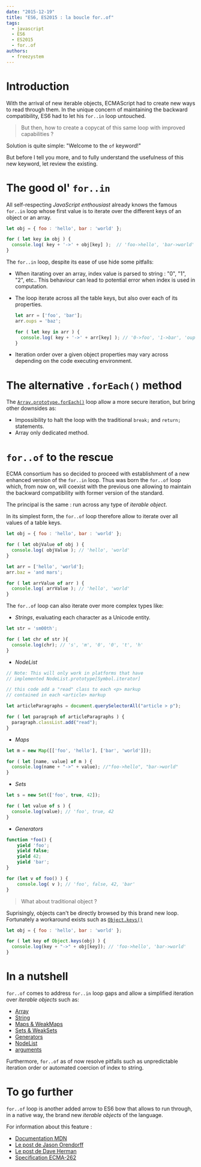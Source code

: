 ```yaml
---
date: "2015-12-19"
title: "ES6, ES2015 : la boucle for..of"
tags:
  - javascript
  - ES6
  - ES2015
  - for..of
authors:
  - freezystem
---
```


# Introduction

With the arrival of new iterable objects, ECMAScript had to create new ways to read through them.
In the unique concern of maintaining the backward compatibility, ES6 had to let his `for..in` loop untouched.

> But then, how to create a copycat of this same loop with improved capabilities ?  

Solution is quite simple: "Welcome to the `of` keyword!"

But before I tell you more, and to fully understand the usefulness of this new keyword, let review the existing.

# The good ol' `for..in`

All self-respecting _JavaScript enthousiast_ already knows the famous `for..in` loop 
whose first value is to iterate over the different keys of an object or an array.

```js
let obj = { foo : 'hello', bar : 'world' };

for ( let key in obj ) {
  console.log( key + '->' + obj[key] );  // 'foo->hello', 'bar->world'
}
```

The `for..in` loop, despite its ease of use hide some pitfalls: 
 - When itarating over an array, index value is parsed to string : "0", "1", "2", etc.. 
 This behaviour can lead to potential error when index is used in computation.
 - The loop iterate across all the table keys, but also over each of its properties.

    ```js
    let arr = ['foo', 'bar'];
    arr.oups = 'baz';
    
    for ( let key in arr ) {
      console.log( key + '->' + arr[key] ); // '0->foo', '1->bar', 'oups->baz'
    }
    ```
 - Iteration order over a given object properties may vary across depending on the code executing environment.

# The alternative `.forEach()` method

The [`Array.prototype.forEach()`](https://developer.mozilla.org/en-US/docs/Web/JavaScript/Reference/Global_Objects/Array/forEach) 
loop allow a more secure iteration, but bring other downsides as:

 - Impossibility to halt the loop with the traditional `break;` and `return;` statements.
 - Array only dedicated method.

# `for..of` to the rescue

ECMA consortium has so decided to proceed with establishment of a new enhanced version of the `for..in` loop.
Thus was born the `for..of` loop which, from now on, will coexist with the previous one allowing to maintain
the backward compatibility with former version of the standard.

The principal is the same : run across any type of _iterable object_.

In its simplest form, the `for..of` loop therefore allow to iterate over all values of a table keys.

```js
let obj = { foo : 'hello', bar : 'world' };

for ( let objValue of obj ) {
  console.log( objValue ); // 'hello', 'world'
}

let arr = ['hello', 'world'];
arr.baz = 'and mars'; 

for ( let arrValue of arr ) {
  console.log( arrValue ); // 'hello', 'world'
}
```

The `for..of` loop can also iterate over more complex types like:

 - _Strings_, evaluating each character as a Unicode entity.

```js
let str = 'sm00th';

for ( let chr of str ){
  console.log(chr); // 's', 'm', '0', '0', 't', 'h'
}
```

 - _NodeList_

```js
// Note: This will only work in platforms that have
// implemented NodeList.prototype[Symbol.iterator]

// this code add a "read" class to each <p> markup 
// contained in each <article> markup

let articleParagraphs = document.querySelectorAll("article > p");

for ( let paragraph of articleParagraphs ) {
  paragraph.classList.add("read");
}
```
 
 - _Maps_

```js
let m = new Map([['foo', 'hello'], ['bar', 'world']]);

for ( let [name, value] of m ) {
  console.log(name + "->" + value); //"foo->hello", "bar->world"
}
```

 - _Sets_
 
```js
let s = new Set(['foo', true, 42]);

for ( let value of s ) {
  console.log(value); // 'foo', true, 42
}
```
 
 - _Generators_

```js
function *foo() {
    yield 'foo';
    yield false;
    yield 42;
    yield 'bar';
}

for (let v of foo() ) {
    console.log( v ); // 'foo', false, 42, 'bar'
}
```

> What about traditional object ?
 
Suprisingly, objects can't be directly browsed by this brand new loop.
Fortunately a workaround exists such as 
[`Object.keys()`](https://developer.mozilla.org/fr/docs/Web/JavaScript/Reference/Objets_globaux/Object/keys)

```js
let obj = { foo : 'hello', bar : 'world' };

for ( let key of Object.keys(obj) ) {
  console.log(key + "->" + obj[key]); // 'foo->hello', 'bar->world'
}
```

# In a nutshell

`for..of` comes to address `for..in` loop gaps and allow
a simplified iteration over _iterable objects_ such as:

* [Array](https://developer.mozilla.org/en-US/docs/Web/JavaScript/Reference/Global_Objects/Array)
* [String](https://developer.mozilla.org/en-US/docs/Web/JavaScript/Reference/Global_Objects/String)
* [Maps & WeakMaps](https://developer.mozilla.org/en-US/docs/Web/JavaScript/Reference/Global_Objects/Map)
* [Sets & WeakSets](https://developer.mozilla.org/en-US/docs/Web/JavaScript/Reference/Global_Objects/Set)
* [Generators](https://developer.mozilla.org/en-US/docs/Web/JavaScript/Reference/Statements/function%2A)
* [NodeList](https://developer.mozilla.org/en-US/docs/Web/API/NodeList)
* [arguments](https://developer.mozilla.org/en-US/docs/Web/JavaScript/Reference/Functions/arguments)

Furthermore, `for..of` as of now resolve pitfalls such as unpredictable iteration order or 
automated coercion of index to string.

# To go further

`for..of` loop is another added arrow to ES6 bow that
allows to run through, in a native way, the brand new _iterable objects_ of the language.

For information about this feature :

* [Documentation MDN](https://developer.mozilla.org/en-US/docs/Web/JavaScript/Reference/Statements/for...of)
* [Le post de Jason Orendorff](https://hacks.mozilla.org/2015/04/es6-in-depth-iterators-and-the-for-of-loop/)
* [Le post de Dave Herman](http://tc39wiki.calculist.org/es6/for-of/)
* [Specification ECMA-262](http://people.mozilla.org/~jorendorff/es6-draft.html#sec-for-in-and-for-of-statements)
